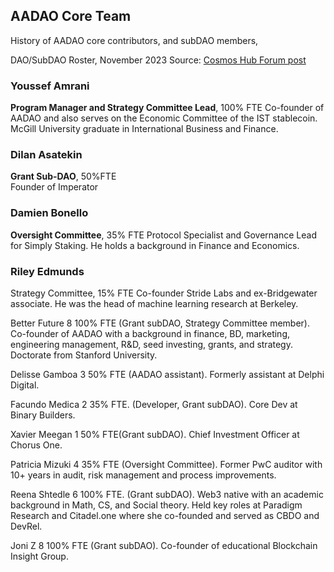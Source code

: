 ## AADAO Core Team
History of AADAO core contributors, and subDAO members,

DAO/SubDAO Roster, November 2023
Source: [Cosmos Hub Forum post](https://forum.cosmos.network/t/proposal-895-accepted-funding-atom-accelerator-dao-for-2024/12249?u=cosmos_nanny)

### Youssef Amrani 
**Program Manager and Strategy Committee Lead**, 100% FTE
Co-founder of AADAO and also serves on the Economic Committee of the IST stablecoin. McGill University graduate in International Business and Finance.

### Dilan Asatekin 
**Grant Sub-DAO**, 50%FTE  
Founder of Imperator

### Damien Bonello  
**Oversight Committee**, 35% FTE
Protocol Specialist and Governance Lead for Simply Staking. He holds a background in Finance and Economics.

### Riley Edmunds  
Strategy Committee, 15% FTE 
Co-founder Stride Labs and ex-Bridgewater associate. He was the head of machine learning research at Berkeley.

Better Future 8 100% FTE (Grant subDAO, Strategy Committee member). Co-founder of AADAO with a background in finance, BD, marketing, engineering management, R&D, seed investing, grants, and strategy. Doctorate from Stanford University.

Delisse Gamboa 3 50% FTE (AADAO assistant). Formerly assistant at Delphi Digital.

Facundo Medica 2 35% FTE. (Developer, Grant subDAO). Core Dev at Binary Builders.

Xavier Meegan 1 50% FTE(Grant subDAO). Chief Investment Officer at Chorus One.

Patricia Mizuki 4 35% FTE (Oversight Committee). Former PwC auditor with 10+ years in audit, risk management and process improvements.

Reena Shtedle 6 100% FTE. (Grant subDAO). Web3 native with an academic background in Math, CS, and Social theory. Held key roles at Paradigm Research and Citadel.one where she co-founded and served as CBDO and DevRel.

Joni Z 8 100% FTE (Grant subDAO). Co-founder of educational Blockchain Insight Group.

